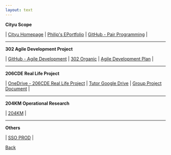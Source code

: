 ```yaml
---
layout: text
---
```


<html>

<body>

<p><B>Cityu Scope</B></p>
| <a href="https://www.cityu.edu.hk/" target="_blank">Cityu Homepage</a>
| <a href="https://sites.google.com/view/300add2019itb203" target="_blank">Philip's EPortfolio</a>
| <a href="https://github.com/wawa1991/pairprogramming" target="_blank">GitHub - Pair Programming</a> |
<hr>

<p><B>302 Agile Development Project</B></p>
| <a href="https://github.com/cu302cemgp3/302CEM" target="_blank">GitHub - Agile Development</a>
| <a href="https://302.winkoxd.com/" target="_blank">302 Organic</a>
| <a href="https://portland-my.sharepoint.com/:x:/g/personal/hwhui8-c_ad_cityu_edu_hk/EXFKFcyGFm1Ms89gjKTg1nIBUc6SOF0DFg-4oc-lk6igwg?e=rNZA9R" target="_blank">Agile Development Plan</a> |
<hr>
    
<p><B>206CDE Real Life Project</B></p>
| <a href="https://portland-my.sharepoint.com/:f:/g/personal/hwhui8-c_ad_cityu_edu_hk/EoSDAIK92aVJuIiHAcQaZ9kBnEV46UJEFX31MZJRrurZDQ?e=q7szto" target="_blank">OneDrive - 206CDE Real Life Project</a>
| <a href="https://goo.gl/vR2qjr" target="_blank">Tutor Google Drive</a>
| <a href="https://drive.google.com/drive/folders/1fVN5XhPmD7JvsYRG9kzzEJalorQTsvnz" target="_blank">Group Project Document</a> |
<hr>
    
<p><B>204KM Operational Research</B></p>
| <a href="http://personal.cityu.edu.hk/~dcccclau/or/" target="_blank">204KM</a> |
<hr>
<p><B>Others</B></p>
| <a href="http://ebusiness.schenker.com.hk/SSO/login.html" target="_blank">SSO PROD</a> |

</body>
</html>

[Back](./)
